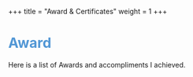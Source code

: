 +++
title = "Award & Certificates"
weight = 1
+++

<!--## Teaching--->
## <h1 style="color:#5297D5">Award</h1>

Here is a list of Awards and accompliments I achieved.


